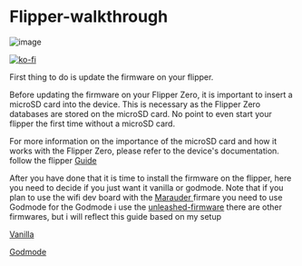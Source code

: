 # Flipper-walkthrough

![image](https://user-images.githubusercontent.com/8579922/232074175-083f59d0-f3ab-455e-a259-0dc58ac2f473.png)

[![ko-fi](https://ko-fi.com/img/githubbutton_sm.svg)](https://ko-fi.com/J3J2EARPK)

First thing to do is update the firmware on your flipper.

Before updating the firmware on your Flipper Zero, it is important to insert a microSD card into the device. This is necessary as the Flipper Zero databases are stored on the microSD card. 
No point to even start your flipper the first time without a microSD card.

For more information on the importance of the microSD card and how it works with the Flipper Zero, please refer to the device's documentation.
follow  the flipper [Guide](https://docs.flipperzero.one/basics/first-start)

After you have done that it is time to install the firmware on the flipper, here you need to decide if you just want it vanilla or godmode.
Note that if you plan to use the wifi dev board with the <a href="https://github.com/justcallmekoko/ESP32Marauder">Marauder </a> firmare you need to use Godmode
for the Godmode i use the <a href="https://github.com/DarkFlippers/unleashed-firmware">unleashed-firmware</a> there are other firmwares, but i will reflect this guide based on my setup

<a href="https://github.com/PierreGode/Flipper-walkthrough/wiki/Vanilla">Vanilla </a><p><a href="https://github.com/PierreGode/Flipper-walkthrough/wiki/Godmode">Godmode </a>

